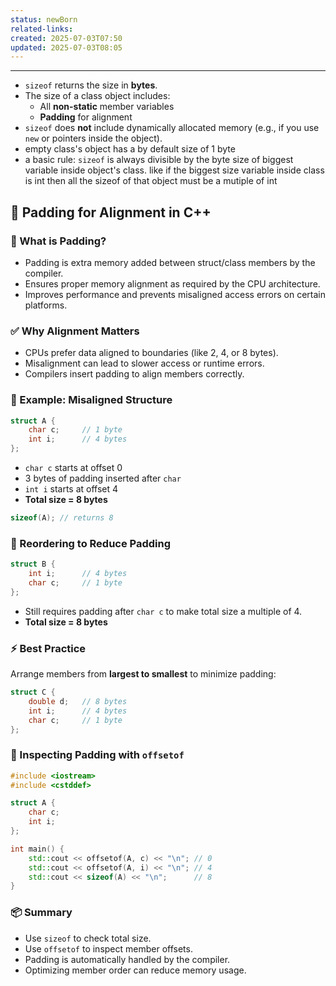 ```yaml
---
status: newBorn
related-links: 
created: 2025-07-03T07:50
updated: 2025-07-03T08:05
---
```

---

- `sizeof` returns the size in **bytes**.
- The size of a class object includes:
    - All **non-static** member variables
    - **Padding** for alignment
- `sizeof` does **not** include dynamically allocated memory (e.g., if you use `new` or pointers inside the object).
- empty class's object has a by default size of 1 byte
- a basic rule: `sizeof` is always divisible by the byte size of biggest variable inside object's class. like if the biggest size variable inside class is int then all the sizeof of that object must be a mutiple of int

## 🧵 Padding for Alignment in C++

### 📌 What is Padding?

* Padding is extra memory added between struct/class members by the compiler.
* Ensures proper memory alignment as required by the CPU architecture.
* Improves performance and prevents misaligned access errors on certain platforms.

### ✅ Why Alignment Matters

* CPUs prefer data aligned to boundaries (like 2, 4, or 8 bytes).
* Misalignment can lead to slower access or runtime errors.
* Compilers insert padding to align members correctly.

### 🧠 Example: Misaligned Structure

```cpp
struct A {
    char c;     // 1 byte
    int i;      // 4 bytes
};
```

* `char c` starts at offset 0
* 3 bytes of padding inserted after `char`
* `int i` starts at offset 4
* **Total size = 8 bytes**

```cpp
sizeof(A); // returns 8
```

### 🔁 Reordering to Reduce Padding

```cpp
struct B {
    int i;      // 4 bytes
    char c;     // 1 byte
};
```

* Still requires padding after `char c` to make total size a multiple of 4.
* **Total size = 8 bytes**

### ⚡ Best Practice

Arrange members from **largest to smallest** to minimize padding:

```cpp
struct C {
    double d;   // 8 bytes
    int i;      // 4 bytes
    char c;     // 1 byte
};
```

### 🧪 Inspecting Padding with `offsetof`

```cpp
#include <iostream>
#include <cstddef>

struct A {
    char c;
    int i;
};

int main() {
    std::cout << offsetof(A, c) << "\n"; // 0
    std::cout << offsetof(A, i) << "\n"; // 4
    std::cout << sizeof(A) << "\n";      // 8
}
```

### 📦 Summary

* Use `sizeof` to check total size.
* Use `offsetof` to inspect member offsets.
* Padding is automatically handled by the compiler.
* Optimizing member order can reduce memory usage.


